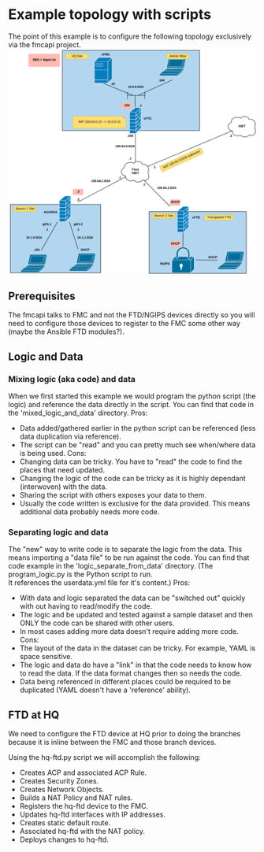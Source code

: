 # Example topology with scripts
The point of this example is to configure the following topology exclusively via the fmcapi project.
![](fmcapi_example_network.png)

## Prerequisites
The fmcapi talks to FMC and not the FTD/NGIPS devices directly so you will need to configure those devices to register 
to the FMC some other way (maybe the Ansible FTD modules?).

## Logic and Data
### Mixing logic (aka code) and data
When we first started this example we would program the python script (the logic) and reference the data directly in the script.
You can find that code in the 'mixed_logic_and_data' directory.
Pros:
*  Data added/gathered earlier in the python script can be referenced (less data duplication via reference).
*  The script can be "read" and you can pretty much see when/where data is being used.
Cons:
*  Changing data can be tricky.  You have to "read" the code to find the places that need updated.
*  Changing the logic of the code can be tricky as it is highly dependant (interwoven) with the data.
*  Sharing the script with others exposes your data to them.
*  Usually the code written is exclusive for the data provided.  This means additional data probably needs more code.

### Separating logic and data
The "new" way to write code is to separate the logic from the data.  This means importing a "data file" to be run against the code.
You can find that code example in the 'logic_separate_from_data' directory.  (The program_logic.py is the Python script to run.  
It references the userdata.yml file for it's content.)
Pros:
*  With data and logic separated the data can be "switched out" quickly with out having to read/modify the code.
*  The logic and be updated and tested against a sample dataset and then ONLY the code can be shared with other users.
*  In most cases adding more data doesn't require adding more code.
Cons:
*  The layout of the data in the dataset can be tricky.  For example, YAML is space sensitive.
*  The logic and data do have a "link" in that the code needs to know how to read the data.  If the data format changes then so needs the code.
*  Data being referenced in different places could be required to be duplicated (YAML doesn't have a 'reference' ability).

## FTD at HQ
We need to configure the FTD device at HQ prior to doing the branches because it is inline between the FMC and those branch devices.

Using the hq-ftd.py script we will accomplish the following:
* Creates ACP and associated ACP Rule.
* Creates Security Zones.
* Creates Network Objects.
* Builds a NAT Policy and NAT rules.
* Registers the hq-ftd device to the FMC.
* Updates hq-ftd interfaces with IP addresses.
* Creates static default route.
* Associated hq-ftd with the NAT policy.
* Deploys changes to hq-ftd.
